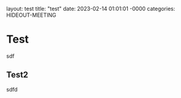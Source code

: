 layout: test
title: "test"
date: 2023-02-14 01:01:01 -0000
categories: HIDEOUT-MEETING


# Test
sdf
## Test2
sdfd
